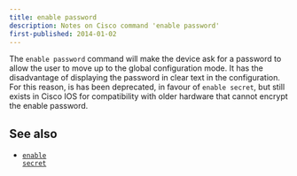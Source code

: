 ```yaml
---
title: enable password
description: Notes on Cisco command 'enable password'
first-published: 2014-01-02
---
```


The `enable password` command will make the device ask for a password 
to allow the user to move up to the global configuration mode. It has 
the disadvantage of displaying the password in clear text in the 
configuration. For this reason, is has been deprecated, in favour of 
`enable secret`, but still exists in Cisco IOS for compatibility with 
older hardware that cannot encrypt the enable password.

See also
--------

*   <a href='/posts/cisco-enable-secret/'><code>enable secret</code></a>
